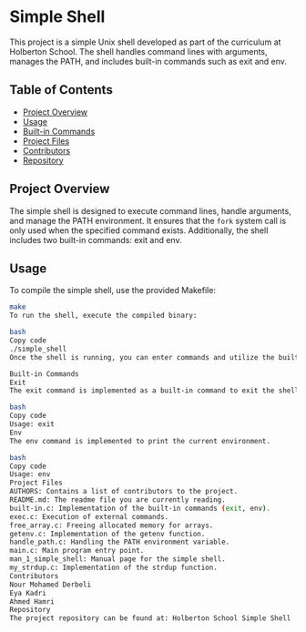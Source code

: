 # Simple Shell

This project is a simple Unix shell developed as part of the curriculum at Holberton School. The shell handles command lines with arguments, manages the PATH, and includes built-in commands such as exit and env.

## Table of Contents

- [Project Overview](#project-overview)
- [Usage](#usage)
- [Built-in Commands](#built-in-commands)
- [Project Files](#project-files)
- [Contributors](#contributors)
- [Repository](#repository)

## Project Overview

The simple shell is designed to execute command lines, handle arguments, and manage the PATH environment. It ensures that the `fork` system call is only used when the specified command exists. Additionally, the shell includes two built-in commands: exit and env.

## Usage

To compile the simple shell, use the provided Makefile:

```bash
make
To run the shell, execute the compiled binary:

bash
Copy code
./simple_shell
Once the shell is running, you can enter commands and utilize the built-in features.

Built-in Commands
Exit
The exit command is implemented as a built-in command to exit the shell. No arguments are required for this command.

bash
Copy code
Usage: exit
Env
The env command is implemented to print the current environment.

bash
Copy code
Usage: env
Project Files
AUTHORS: Contains a list of contributors to the project.
README.md: The readme file you are currently reading.
built-in.c: Implementation of the built-in commands (exit, env).
exec.c: Execution of external commands.
free_array.c: Freeing allocated memory for arrays.
getenv.c: Implementation of the getenv function.
handle_path.c: Handling the PATH environment variable.
main.c: Main program entry point.
man_1_simple_shell: Manual page for the simple shell.
my_strdup.c: Implementation of the strdup function.
Contributors
Nour Mohamed Derbeli
Eya Kadri
Ahmed Hamri
Repository
The project repository can be found at: Holberton School Simple Shell
